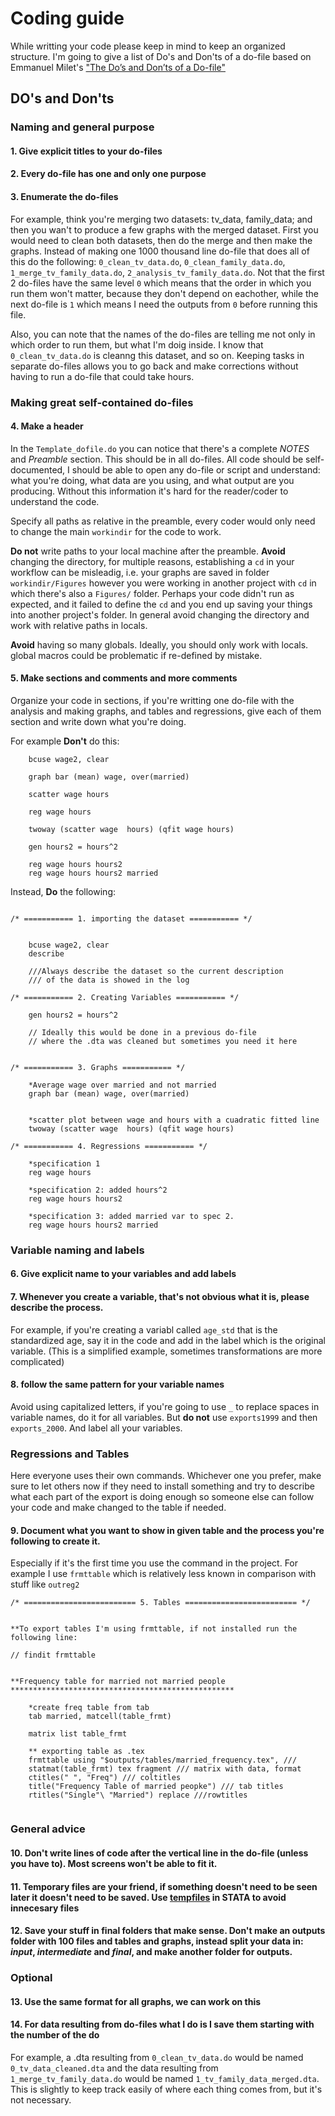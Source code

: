 # Coding guide

While writting your code please keep in mind to keep an organized structure. I'm going to give a list of Do's and Don'ts of a do-file based on Emmanuel Milet's ["The Do’s and Don’ts of a Do-file"](https://www.parisschoolofeconomics.eu/docs/yin-remi/do-file.pdf)


## **DO's and Don'ts**


### **Naming and general purpose**

#### 1.  Give explicit titles to your do-files
#### 2.  Every do-file has one and only one purpose
#### 3.  Enumerate the do-files 

For example, think you're merging two datasets: tv_data, family_data; and then you wan't to produce a few graphs with the merged dataset. First you would need to clean both datasets, then do the merge and then make the graphs. Instead of making one 1000 thousand line do-file that does all of this do the following: `0_clean_tv_data.do`, `0_clean_family_data.do`, `1_merge_tv_family_data.do`, `2_analysis_tv_family_data.do`. Not that the first 2 do-files have the same level `0` which means that the order in which you run them won't matter, because they don't depend on eachother, while the next do-file is `1` which means I need the outputs from `0` before running this file. 

Also, you can note that the names of the do-files are telling me not only in which order to run them, but what I'm doig inside. I know that `0_clean_tv_data.do` is cleanng this dataset, and so on. Keeping tasks in separate do-files allows you to go back and make corrections without having to run a do-file that could take hours.

### **Making great self-contained do-files**

#### 4. Make a header

In the `Template_dofile.do` you can notice that there's a complete *NOTES* and *Preamble* section. This should be in all do-files. All code should be self-documented, I should be able to open any do-file or script and understand: what you're doing, what data are you using, and what output are you producing. Without this information it's hard for the reader/coder to understand the code.

Specify all paths as relative in the preamble, every coder would only need to change the main `workindir` for the code to work.

**Do not** write paths to your local machine after the preamble.
**Avoid** changing the directory, for multiple reasons, establishing a `cd` in your workflow can be misleadig, i.e. your graphs are saved in folder `workindir/Figures` however you were working in another project with `cd` in which there's also a `Figures/` folder. Perhaps your code didn't run as expected, and it failed to define the `cd` and you end up saving your things into another project's folder. In general avoid changing the directory and work with relative paths in locals.

**Avoid** having so many globals. Ideally, you should only work with locals. global macros could be problematic if re-defined by mistake.  


#### 5. Make sections and comments and more comments

Organize your code in sections, if you're writting one do-file with the analysis and making graphs, and tables and regressions, give each of them section and write down what you're doing.

For example **Don't** do this:

``` 
    bcuse wage2, clear 

	graph bar (mean) wage, over(married)

	scatter wage hours

	reg wage hours
	
	twoway (scatter wage  hours) (qfit wage hours)

	gen hours2 = hours^2
	 
	reg wage hours hours2
	reg wage hours hours2 married 

```

Instead, **Do** the following:

```

/* =========== 1. importing the dataset =========== */
	
	
	bcuse wage2, clear
	describe
	
	///Always describe the dataset so the current description 
	/// of the data is showed in the log
	
/* =========== 2. Creating Variables =========== */

	gen hours2 = hours^2
	 
	// Ideally this would be done in a previous do-file 
	// where the .dta was cleaned but sometimes you need it here
	
	
/* =========== 3. Graphs =========== */

	*Average wage over married and not married
	graph bar (mean) wage, over(married)
	
	
	*scatter plot between wage and hours with a cuadratic fitted line
	twoway (scatter wage  hours) (qfit wage hours)

/* =========== 4. Regressions =========== */
	
	*specification 1
	reg wage hours	
	
	*specification 2: added hours^2
	reg wage hours hours2
	
	*specification 3: added married var to spec 2.
	reg wage hours hours2 married 

```

### **Variable naming and labels**

#### 6. Give explicit name to your variables and add labels
#### 7. Whenever you create a variable, that's not obvious what it is, please describe the process.

For example, if you're creating a variabl called `age_std` that is the standardized age, say it in the code and add in the label which is the original variable. (This is a simplified example, sometimes transformations are more complicated)

#### 8. follow the same pattern for your variable names

Avoid using capitalized letters, if you're going to use `_` to replace spaces in variable names, do it for all variables. But **do not** use `exports1999` and then `exports_2000`. And label all your variables.


### **Regressions and Tables**

Here everyone uses their own commands. Whichever one you prefer, make sure to let others now if they need to install something and try to describe what each part of the export is doing enough so someone else can follow your code and make changed to the table if needed.

#### 9. Document what you want to show in given table and the process you're following to create it. 

Especially if it's the first time you use the command in the project. For example I use `frmttable` which is relatively less known in comparison with stuff like `outreg2`


```
/* ========================= 5. Tables ========================= */


**To export tables I'm using frmttable, if not installed run the following line:

// findit frmttable


**Frequency table for married not married people
**************************************************
	
	*create freq table from tab
	tab married, matcell(table_frmt)
	
	matrix list table_frmt
	
	** exporting table as .tex
	frmttable using "$outputs/tables/married_frequency.tex", ///
	statmat(table_frmt) tex fragment /// matrix with data, format
	ctitles(" ", "Freq") /// coltitles
	title("Frequency Table of married peopke") /// tab titles
	rtitles("Single"\ "Married") replace ///rowtitles


```

### **General advice**

#### 10. Don't write lines of code after the vertical line in the do-file (unless you have to). Most screens won't be able to fit it.
#### 11. Temporary files are your friend, if something doesn't need to be seen later it doesn't need to be saved. Use [tempfiles](https://libguides.library.nd.edu/data-analysis-stata/temp-files) in STATA to avoid innecesary files
#### 12. Save your stuff in final folders that make sense. **Don't** make an **outputs** folder with 100 files and tables and graphs, instead split your data in: *input*, *intermediate* and *final*, and make another folder for outputs.

### **Optional**

#### 13. Use the same format for all graphs, we can work on this
#### 14. For data resulting from do-files what I do is I save them starting with the number of the do

For example, a .dta resulting from `0_clean_tv_data.do` would be named `0_tv_data_cleaned.dta` and the data resulting from `1_merge_tv_family_data.do` would be named `1_tv_family_data_merged.dta`. This is slightly to keep track easily of where each thing comes from, but it's not necessary.
